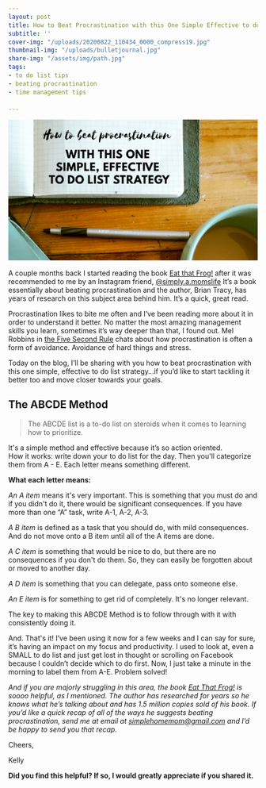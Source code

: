 ```yaml
---
layout: post
title: How to Beat Procrastination with this One Simple Effective to do list Strategy
subtitle: ''
cover-img: "/uploads/20200822_110434_0000_compress19.jpg"
thumbnail-img: "/uploads/bulletjournal.jpg"
share-img: "/assets/img/path.jpg"
tags:
- to do list tips
- beating procrastination
- time management tips

---
```

![An image of my coffee, pen, and planner with blog title.](/uploads/20200608_221652_0000.png "morningplanner")

A couple months back I started reading the book [Eat that Frog!](https://amzn.to/3gVpdaF) after it was recommended to me by an Instagram friend, [@simply.a.momslife](https://www.instagram.com/simply.a.momslife/) It’s a book essentially about beating procrastination and the author, Brian Tracy, has years of research on this subject area behind him. It’s a quick, great read.

Procrastination likes to bite me often and I’ve been reading more about it in order to understand it better. No matter the most amazing management skills you learn, sometimes it’s way deeper than that, I found out. Mel Robbins in [the Five Second Rule](https://amzn.to/3fqSrhf) chats about how procrastination is often a form of avoidance. Avoidance of hard things and stress.

Today on the blog, I’ll be sharing with you how to beat procrastination with this one simple, effective to do list strategy…if you’d like to start tackling it better too and move closer towards your goals.

## The ABCDE Method

> The ABCDE list is a to-do list on steroids when it comes to learning how to prioritize.

It's a simple method and effective because it’s so action oriented.  
How it works: write down your to do list for the day. Then you'll categorize them from A - E. Each letter means something different.

**What each letter means:**

_An A item_ means it's very important. This is something that you must do and if you didn't do it, there would be significant consequences. If you have more than one “A” task, write A-1, A-2, A-3.

_A B item_ is defined as a task that you should do, with mild consequences. And do not move onto a B item until all of the A items are done.

_A C item_ is something that would be nice to do, but there are no consequences if you don't do them. So, they can easily be forgotten about or moved to another day.

_A D item_ is something that you can delegate, pass onto someone else.

_An E item_ is for something to get rid of completely. It's no longer relevant.

The key to making this ABCDE Method is to follow through with it with consistently doing it.

And. That's it! I’ve been using it now for a few weeks and I can say for sure, it’s having an impact on my focus and productivity. I used to look at, even a SMALL to do list and just get lost in thought or scrolling on Facebook because I couldn’t decide which to do first. Now, I just take a minute in the morning to label them from A-E. Problem solved!

_And if you are majorly struggling in this area, the book_ [_Eat That Frog!_](https://amzn.to/3gVpdaF) _is soooo helpful, as I mentioned. The author has researched for years so he knows what he’s talking about and has 1.5 million copies sold of his book. If you’d like a quick recap of all of the ways he suggests beating procrastination, send me at email at_ [_simplehomemom@gmail.com_](mailto:eastcoastkellyb@gmail.com) _and I’d be happy to send you that recap._

Cheers,

Kelly

**Did you find this helpful? If so, I would greatly appreciate if you shared it.**